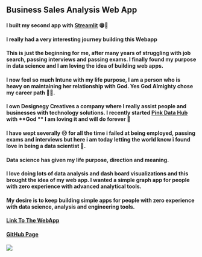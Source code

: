 ## Business Sales Analysis Web App

#### I built my second app with [Streamlit](https://streamlit.io) 😁🎉

#### I really had a very interesting journey building this Webapp

#### This is just the beginning for me, after many years of struggling with job search, passing interviews and passing exams. I finally found my purpose in data science and I am loving the idea of building web apps.

#### I now feel so much Intune with my life purpose, I am a person who is heavy on maintaining her relationship with **God**. Yes **God Almighty** chose my career path 🙏🏽.

#### I own Designegy Creatives a company where I really assist people and businesses with technology solutions. I recently started [Pink Data Hub](https://bit.ly/pinkdatahub) with **God ** I am loving it and will do forever 🤍

#### I have wept severally 😥 for all the time i failed at being employed, passing exams and interviews but here i am today letting the world know i found love in being a data scientist 🧡.

#### Data science has given my life purpose, direction and meaning.

#### I love doing lots of data analysis and dash board visualizations and this brought the idea of my web app. I wanted a simple graph app for people with zero experience with advanced analytical tools.

#### My desire is to keep building simple apps for people with zero experience with data science, analysis and engineering tools.

#### [Link To The WebApp](https://share.streamlit.io/designegycreatives/web_app.py/main/app.py)

#### [GitHub Page](https://github.com/Designegycreatives/web_app.py)


[![](https://dragon.online-convert.com/download-file/4dbe2a45-4ddb-4f97-82aa-d2733c9154e0/8ade2f57-edd6-4eba-977b-acaec75006bd)](https://www.buymeacoffee.com/AnuoluwapoDS)